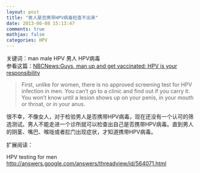 ```yaml
---
layout: post
title: "男人是否携带HPV病毒检查不出来"
date: 2013-06-08 15:13:47
comments: true
mathjax: false
categories: HPV
---
```

关键词：man male HPV 男人 HPV病毒  
参看这篇：[NBCNews:Guys, man up and get vaccinated: HPV is your responsibility](http://www.nbcnews.com/id/41853611/ns/health-sexual_health/t/guys-man-get-vaccinated-hpv-your-responsibility/)

<!--more-->

> First, unlike for women, there is no approved screening test for HPV infection in men. You can’t go to a clinic and find out if you carry it. You won’t know until a lesion shows up on your penis, in your mouth or throat, or in your anus.

很不幸，不像女人，对于检验男人是否携带HPV病毒，现在还没有一个认可的筛选测试。男人不能走进一个诊所就可以检查出自己是否携带HPV病毒。直到男人的阴茎、嘴巴、喉咙或者肛门出现症状，才知道携带HPV病毒。

扩展阅读：

HPV testing for men <http://answers.google.com/answers/threadview/id/564071.html>
